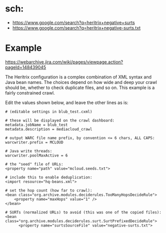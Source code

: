 # sch:
- https://www.google.com/search?q=heritrix+negative+surts
- https://www.google.com/search?q=heritrix+negative-surts.txt

# Example
https://webarchive.jira.com/wiki/pages/viewpage.action?pageId=148439045

The Heritrix configuration is a complex combination of XML syntax and Java bean names. The choices depend on how wide and deep your crawl should be, whether to check duplicate files, and so on. This example is a fairly constrained crawl.

Edit the values shown below, and leave the other lines as is:
```
# (editable settings in blub_test.cxml)
  
# these will be displayed on the crawl dashboard:
metadata.jobName = blub_test
metadata.description = mediacloud_crawl
  
# output WARC file name prefix, by convention <= 6 chars, ALL CAPS:
warcwriter.prefix = MCLOUD
  
# Java write threads:
warcwriter.poolMaxActive = 6
  
# the "seed" file of URLs:
<property name="path" value="mcloud.seeds.txt">
  
# include this to enable deduplication:
<import resource="hq-beans.xml">
  
# set the hop count (how far to crawl):
<bean class="org.archive.modules.deciderules.TooManyHopsDecideRule">
    <property name="maxHops" value="1" />
</bean>
  
# SURTs (normalized URLs) to avoid (this was one of the copied files):
<bean class="org.archive.modules.deciderules.surt.SurtPrefixedDecideRule">
      <property name="surtsSourceFile" value="negative-surts.txt">
```
